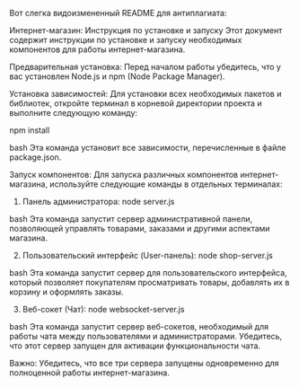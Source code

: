 Вот слегка видоизмененный README для антиплагиата:

Интернет-магазин: Инструкция по установке и запуску
Этот документ содержит инструкции по установке и запуску необходимых компонентов для работы интернет-магазина.

Предварительная установка:
Перед началом работы убедитесь, что у вас установлен Node.js и npm (Node Package Manager).

Установка зависимостей:
Для установки всех необходимых пакетов и библиотек, откройте терминал в корневой директории проекта и выполните следующую команду:

npm install

bash
Эта команда установит все зависимости, перечисленные в файле package.json.

Запуск компонентов:
Для запуска различных компонентов интернет-магазина, используйте следующие команды в отдельных терминалах:

1. Панель администратора:
node server.js

bash
Эта команда запустит сервер административной панели, позволяющей управлять товарами, заказами и другими аспектами магазина.

2. Пользовательский интерфейс (User-панель):
node shop-server.js

bash
Эта команда запустит сервер для пользовательского интерфейса, который позволяет покупателям просматривать товары, добавлять их в корзину и оформлять заказы.

3. Веб-сокет (Чат):
node websocket-server.js

bash
Эта команда запустит сервер веб-сокетов, необходимый для работы чата между пользователями и администраторами. Убедитесь, что этот сервер запущен для активации функциональности чата.

Важно: Убедитесь, что все три сервера запущены одновременно для полноценной работы интернет-магазина.
